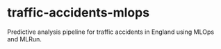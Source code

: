 # traffic-accidents-mlops
Predictive analysis pipeline for traffic accidents in England using MLOps and MLRun.
